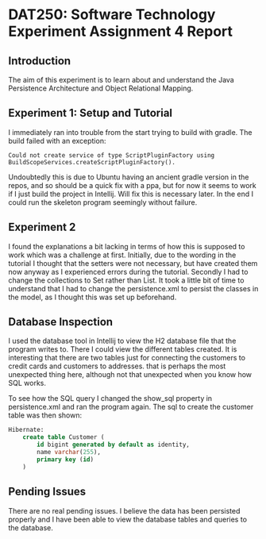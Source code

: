 # DAT250: Software Technology Experiment Assignment 4 Report

## Introduction

The aim of this experiment is to learn about and understand the Java Persistence Architecture
and Object Relational Mapping.

## Experiment 1: Setup and Tutorial

I immediately ran into trouble from the start trying to build with gradle.
The build failed with an exception:

```Could not create service of type ScriptPluginFactory using BuildScopeServices.createScriptPluginFactory().```

Undoubtedly this is due to Ubuntu having an ancient gradle version in the repos, and so should be a quick fix
with a ppa, but for now it seems to work if I just build the project in Intellij. Will fix this is necessary later.
In the end I could run the skeleton program seemingly without failure.

## Experiment 2

I found the explanations a bit lacking in terms of how this is supposed to work which was a challenge at first.
Initially, due to the wording in the tutorial I thought that the setters were not necessary, but have created them now anyway as
I experienced errors during the tutorial.
Secondly I had to change the collections to Set rather than List.
It took a little bit of time to understand that I had to change the persistence.xml to persist
the classes in the model, as I thought this was set up beforehand.

## Database Inspection

I used the database tool in Intellij to view the H2 database file that the program writes to.
There I could view the different tables created. It is interesting that there are two tables
just for connecting the customers to credit cards and customers to addresses. that is perhaps the
most unexpected thing here, although not that unexpected when you know how SQL works.

To see how the SQL query I changed the show_sql property in persistence.xml and ran the program again.
The sql to create the customer table was then shown:

```sql
Hibernate: 
    create table Customer (
        id bigint generated by default as identity,
        name varchar(255),
        primary key (id)
    )
```

## Pending Issues

There are no real pending issues. I believe the data has been persisted properly and
I have been able to view the database tables and queries to the database.